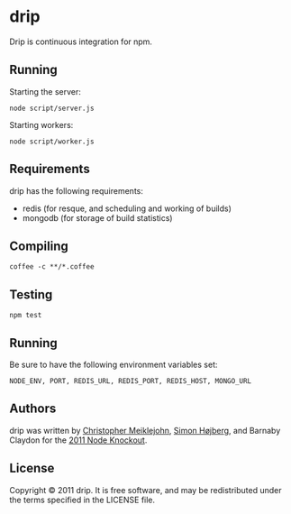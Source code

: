 # drip

Drip is continuous integration for npm.

## Running

Starting the server:

    node script/server.js

Starting workers:

    node script/worker.js

## Requirements

drip has the following requirements:

* redis (for resque, and scheduling and working of builds)
* mongodb (for storage of build statistics)

## Compiling

    coffee -c **/*.coffee

## Testing

    npm test

## Running

Be sure to have the following environment variables set:

    NODE_ENV, PORT, REDIS_URL, REDIS_PORT, REDIS_HOST, MONGO_URL

## Authors

drip was written by [Christopher Meiklejohn](mailto:christopher.meiklejohn@gmail.com), [Simon Højberg](http://twitter.com/shojberg), and Barnaby Claydon for the [2011 Node Knockout](http://nodeknockout.com).

## License

Copyright © 2011 drip.  It is free software, and may be redistributed under the terms specified in the LICENSE file.
